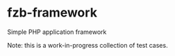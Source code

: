 # fzb-framework
Simple PHP application framework

Note: this is a work-in-progress collection of test cases.